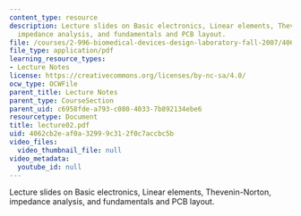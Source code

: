 ```yaml
---
content_type: resource
description: Lecture slides on Basic electronics, Linear elements, Thevenin-Norton,
  impedance analysis, and fundamentals and PCB layout.
file: /courses/2-996-biomedical-devices-design-laboratory-fall-2007/4062cb2eaf0a32999c312f0c7accbc5b_lecture02.pdf
file_type: application/pdf
learning_resource_types:
- Lecture Notes
license: https://creativecommons.org/licenses/by-nc-sa/4.0/
ocw_type: OCWFile
parent_title: Lecture Notes
parent_type: CourseSection
parent_uid: c6958fde-a793-c080-4033-7b892134ebe6
resourcetype: Document
title: lecture02.pdf
uid: 4062cb2e-af0a-3299-9c31-2f0c7accbc5b
video_files:
  video_thumbnail_file: null
video_metadata:
  youtube_id: null
---
```

Lecture slides on Basic electronics, Linear elements, Thevenin-Norton, impedance analysis, and fundamentals and PCB layout.